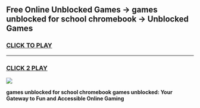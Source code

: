 
## Free Online Unblocked Games → games unblocked for school chromebook → Unblocked Games
<h3>
<a href="https://premium.freeplayer.one?title=games_unblocked_for_school_chromebook&ref=21F">CLICK TO PLAY</a></h3>
<hr>

<h3>
<a href="https://premium.freeplayer.one?title=games_unblocked_for_school_chromebook&ref=21F">CLICK 2 PLAY</a>
  
</h3>

<a href="https://premium.freeplayer.one?title=games_unblocked_for_school_chromebook&ref=21F/"><img src="https://clearcache.store/games.png"></a>


**games unblocked for school chromebook games unblocked: Your Gateway to Fun and Accessible Online Gaming**
